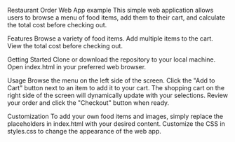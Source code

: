 Restaurant Order Web App example
This simple web application allows users to browse a menu of food items, add them to their cart, and calculate the total cost before checking out.

Features
Browse a variety of food items.
Add multiple items to the cart.
View the total cost before checking out.

Getting Started
Clone or download the repository to your local machine.
Open index.html in your preferred web browser.

Usage
Browse the menu on the left side of the screen.
Click the "Add to Cart" button next to an item to add it to your cart.
The shopping cart on the right side of the screen will dynamically update with your selections.
Review your order and click the "Checkout" button when ready.

Customization
To add your own food items and images, simply replace the placeholders in index.html with your desired content.
Customize the CSS in styles.css to change the appearance of the web app.

